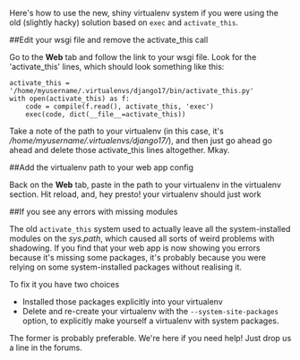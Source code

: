 
<!--
.. title: Upgrading to the new virtualenv system
.. slug: UpgradingToTheNewVirtualenvSystem
.. date: 2015-05-13 14:35:28 UTC+01:00
.. tags:
.. category:
.. link:
.. description:
.. type: text
-->



Here's how to use the new, shiny virtualenv system if you were using the old (slightly hacky) solution based on `exec` and `activate_this`. 


##Edit your wsgi file and remove the activate_this call


Go to the **Web** tab and follow the link to your wsgi file. Look for the 'activate_this' lines, which should look something like this: 

    activate_this = '/home/myusername/.virtualenvs/django17/bin/activate_this.py'
    with open(activate_this) as f:
        code = compile(f.read(), activate_this, 'exec')
        exec(code, dict(__file__=activate_this))


Take a note of the path to your virtualenv (in this case, it's */home/myusername/.virtualenvs/django17/*), and then just go ahead go ahead and delete those activate_this lines altogether. Mkay. 


##Add the virtualenv path to your web app config


Back on the **Web** tab, paste in the path to your virtualenv in the virtualenv section. Hit reload, and, hey presto! your virtualenv should just work 


##If you see any errors with missing modules


The old `activate_this` system used to actually leave all the system-installed modules on the *sys.path*, which caused all sorts of weird problems with shadowing. If you find that your web app is now showing you errors because it's missing some packages, it's probably because you were relying on some system-installed packages without realising it. 

To fix it you have two choices 

  * Installed those packages explicitly into your virtualenv 
  * Delete and re-create your virtualenv with the `--system-site-packages` option, to explicitly make yourself a virtualenv with system packages. 

The former is probably preferable. We're here if you need help! Just drop us a line in the forums. 
